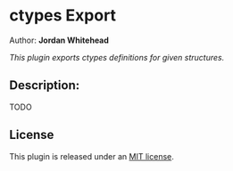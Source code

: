 # ctypes Export
Author: **Jordan Whitehead**

_This plugin exports ctypes definitions for given structures._

## Description:
TODO

## License

This plugin is released under an [MIT license](./LICENSE).

